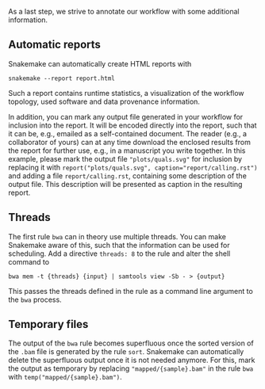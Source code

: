 As a last step, we strive to annotate our workflow with some additional information.

## Automatic reports

Snakemake can automatically create HTML reports with

    snakemake --report report.html

Such a report contains runtime statistics, a visualization of the workflow topology, used software and data provenance information.

In addition, you can mark any output file generated in your workflow for inclusion into the report.
It will be encoded directly into the report, such that it can be, e.g., emailed as a self-contained document.
The reader (e.g., a collaborator of yours) can at any time download the enclosed results from the report for further use, e.g., in a manuscript you write together.
In this example, please mark the output file `"plots/quals.svg"` for inclusion by replacing it with `report("plots/quals.svg", caption="report/calling.rst")` and adding a file `report/calling.rst`, containing some description of the output file.
This description will be presented as caption in the resulting report.

## Threads

The first rule `bwa` can in theory use multiple threads. You can make Snakemake aware of this, such that the information can be used for scheduling.
Add a directive `threads: 8` to the rule and alter the shell command to

    bwa mem -t {threads} {input} | samtools view -Sb - > {output}

This passes the threads defined in the rule as a command line argument to the `bwa` process.


## Temporary files

The output of the `bwa` rule becomes superfluous once the sorted version of the `.bam` file is generated by the rule `sort`. Snakemake can automatically delete the superfluous output once it is not needed anymore.
For this, mark the output as temporary by replacing `"mapped/{sample}.bam"` in the rule `bwa` with `temp("mapped/{sample}.bam")`.
